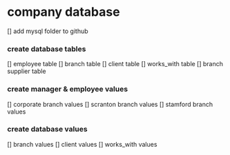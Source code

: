 # company database

[] add mysql folder to github

### create database tables

[] employee table
[] branch table
[] client table
[] works_with table
[] branch supplier table

### create manager & employee values

[] corporate branch values
[] scranton branch values
[] stamford branch values

### create database values

[] branch values
[] client values
[] works_with values
